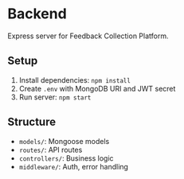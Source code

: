 # Backend

Express server for Feedback Collection Platform.

## Setup
1. Install dependencies: `npm install`
2. Create `.env` with MongoDB URI and JWT secret
3. Run server: `npm start`

## Structure
- `models/`: Mongoose models
- `routes/`: API routes
- `controllers/`: Business logic
- `middleware/`: Auth, error handling
